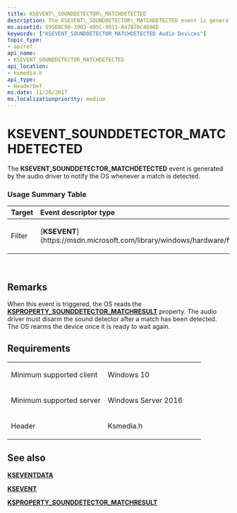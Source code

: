 ```yaml
---
title: KSEVENT\_SOUNDDETECTOR\_MATCHDETECTED
description: The KSEVENT\_SOUNDDETECTOR\_MATCHDETECTED event is generated by the audio driver to notify the OS whenever a match is detected.
ms.assetid: 595EBC90-3903-495C-9811-A47B7BC4D98D
keywords: ["KSEVENT_SOUNDDETECTOR_MATCHDETECTED Audio Devices"]
topic_type:
- apiref
api_name:
- KSEVENT_SOUNDDETECTOR_MATCHDETECTED
api_location:
- ksmedia.h
api_type:
- HeaderDef
ms.date: 11/28/2017
ms.localizationpriority: medium
---
```


# KSEVENT\_SOUNDDETECTOR\_MATCHDETECTED


The **KSEVENT\_SOUNDDETECTOR\_MATCHDETECTED** event is generated by the audio driver to notify the OS whenever a match is detected.

### <span id="usage_summary_table"></span><span id="USAGE_SUMMARY_TABLE"></span>Usage Summary Table

<table>
<colgroup>
<col width="33%" />
<col width="33%" />
<col width="33%" />
</colgroup>
<thead>
<tr class="header">
<th align="left">Target</th>
<th align="left">Event descriptor type</th>
<th align="left">Event value type</th>
</tr>
</thead>
<tbody>
<tr class="odd">
<td align="left"><p>Filter</p></td>
<td align="left"><p>[<strong>KSEVENT</strong>](https://msdn.microsoft.com/library/windows/hardware/ff561744)</p></td>
<td align="left"><p>[<strong>KSEVENTDATA</strong>](https://msdn.microsoft.com/library/windows/hardware/ff561750)</p></td>
</tr>
</tbody>
</table>

 

Remarks
-------

When this event is triggered, the OS reads the [**KSPROPERTY\_SOUNDDETECTOR\_MATCHRESULT**](ksproperty-sounddetector-matchresult.md) property. The audio driver must disarm the sound detector after a match has been detected. The OS rearms the device once it is ready to wait again.

Requirements
------------

<table>
<colgroup>
<col width="50%" />
<col width="50%" />
</colgroup>
<tbody>
<tr class="odd">
<td align="left"><p>Minimum supported client</p></td>
<td align="left"><p>Windows 10</p></td>
</tr>
<tr class="even">
<td align="left"><p>Minimum supported server</p></td>
<td align="left"><p>Windows Server 2016</p></td>
</tr>
<tr class="odd">
<td align="left"><p>Header</p></td>
<td align="left">Ksmedia.h</td>
</tr>
</tbody>
</table>

## <span id="see_also"></span>See also


[**KSEVENTDATA**](https://msdn.microsoft.com/library/windows/hardware/ff561750)

[**KSEVENT**](https://msdn.microsoft.com/library/windows/hardware/ff561744)

[**KSPROPERTY\_SOUNDDETECTOR\_MATCHRESULT**](ksproperty-sounddetector-matchresult.md)

 

 






